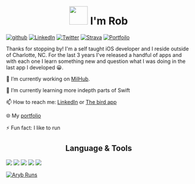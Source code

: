 <h1 align="center"><img src="https://raw.githubusercontent.com/MartinHeinz/MartinHeinz/master/wave.gif" width="50px"> I'm Rob</h1>



[![github](https://img.shields.io/badge/GitHub-B48EAD?style=for-the-badge&logo=GitHub&logoColor=white)](https://github.com/arbyruns)
[![LinkedIn](https://img.shields.io/badge/LinkedIn-A3BE8C?style=for-the-badge&logo=LinkedIn&logoColor=0A66C2)](https://www.linkedin.com/in/revansii/)
[![Twitter](https://img.shields.io/badge/Twitter-EBCB8B?style=for-the-badge&logo=Twitter&logoColor=1DA1F2)](https://twitter.com/rb_e2)
[![Strava](https://img.shields.io/badge/Strava-D08770?style=for-the-badge&logo=Strava&logoColor=FC4C02)](https://www.strava.com/athletes/4593916)
[![Portfoilo](https://img.shields.io/badge/Portfoilo-BF616A?style=for-the-badge&logo=Portfoilo&logoColor=FC4C02)](http://www.notthatrobertevans.com/)

  
Thanks for stopping by! I'm a self taught iOS developer and I reside outside of Charlotte, NC. For the last 3 years I've released a handful of apps and with each one I learn something new and question what I was doing in the last app I developed 😀.

🔭 I’m currently working on [MilHub](https://milhub.app/).

🌱 I’m currently learning more indepth parts of Swift 

📫 How to reach me: [LinkedIn](https://www.linkedin.com/in/revansii/) or [The bird app](https://twitter.com/rb_e2)

🌐 My [portfolio](http://www.notthatrobertevans.com/)

⚡ Fun fact: I like to run

<h2 align="center">Language & Tools </h2>

![](https://img.shields.io/badge/Figma-000000?style=for-the-badge&logo=Figma&logoColor=F24E1E)
![](https://img.shields.io/badge/Firebase-000000?style=for-the-badge&logo=Firebase&logoColor=FFCA28)
![](https://img.shields.io/badge/Swift-000000?style=for-the-badge&logo=Swift&logoColor=F05138)
![](https://img.shields.io/badge/VSCode-000000?style=for-the-badge&logo=VisualStudioCode&logoColor=007ACC)
![](https://img.shields.io/badge/Xcode-000000?style=for-the-badge&logo=Xcode&logoColor=147EFB)
 
[![Aryb Runs](https://github-readme-stats.vercel.app/api?username=arbyruns)](https://github.com/arbyruns/github-readme-stats&count_private=true)

  
<!--
resources:
https://github.com/anuraghazra/github-readme-stats
https://martinheinz.dev/blog/29
**arbyruns/arbyruns** is a ✨ _special_ ✨ repository because its `README.md` (this file) appears on your GitHub profile.

Here are some ideas to get you started:

- 🔭 I’m currently working on ...
- 🌱 I’m currently learning ...
- 👯 I’m looking to collaborate on ...
- 🤔 I’m looking for help with ...
- 💬 Ask me about ...
- 📫 How to reach me: ...
- 😄 Pronouns: ...
- ⚡ Fun fact: ...
-->
